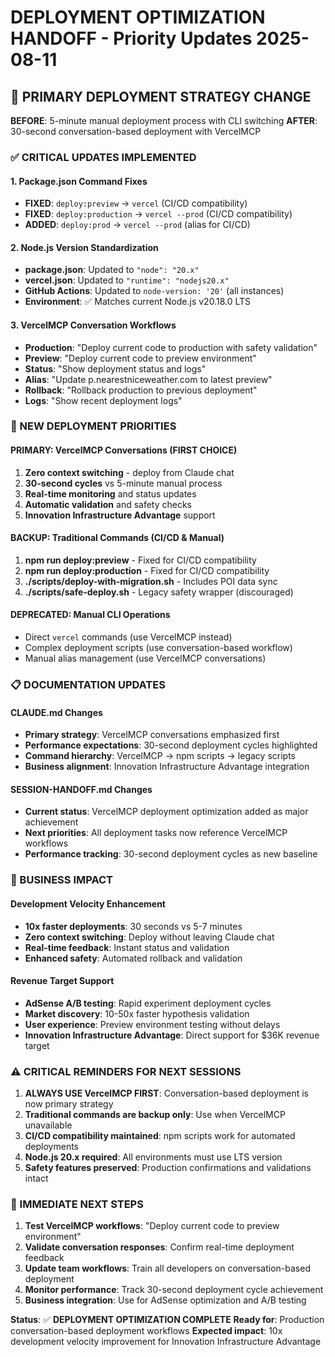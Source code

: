# DEPLOYMENT OPTIMIZATION HANDOFF - Priority Updates 2025-08-11

## 🚀 PRIMARY DEPLOYMENT STRATEGY CHANGE

**BEFORE**: 5-minute manual deployment process with CLI switching
**AFTER**: 30-second conversation-based deployment with VercelMCP

### **✅ CRITICAL UPDATES IMPLEMENTED**

#### **1. Package.json Command Fixes**
- **FIXED**: `deploy:preview` → `vercel` (CI/CD compatibility)
- **FIXED**: `deploy:production` → `vercel --prod` (CI/CD compatibility)  
- **ADDED**: `deploy:prod` → `vercel --prod` (alias for CI/CD)

#### **2. Node.js Version Standardization**
- **package.json**: Updated to `"node": "20.x"`
- **vercel.json**: Updated to `"runtime": "nodejs20.x"`
- **GitHub Actions**: Updated to `node-version: '20'` (all instances)
- **Environment**: ✅ Matches current Node.js v20.18.0 LTS

#### **3. VercelMCP Conversation Workflows**
- **Production**: "Deploy current code to production with safety validation"
- **Preview**: "Deploy current code to preview environment"
- **Status**: "Show deployment status and logs"
- **Alias**: "Update p.nearestniceweather.com to latest preview"
- **Rollback**: "Rollback production to previous deployment"
- **Logs**: "Show recent deployment logs"

### **🎯 NEW DEPLOYMENT PRIORITIES**

#### **PRIMARY: VercelMCP Conversations (FIRST CHOICE)**
1. **Zero context switching** - deploy from Claude chat
2. **30-second cycles** vs 5-minute manual process  
3. **Real-time monitoring** and status updates
4. **Automatic validation** and safety checks
5. **Innovation Infrastructure Advantage** support

#### **BACKUP: Traditional Commands (CI/CD & Manual)**
1. **npm run deploy:preview** - Fixed for CI/CD compatibility
2. **npm run deploy:production** - Fixed for CI/CD compatibility
3. **./scripts/deploy-with-migration.sh** - Includes POI data sync
4. **./scripts/safe-deploy.sh** - Legacy safety wrapper (discouraged)

#### **DEPRECATED: Manual CLI Operations**
- Direct `vercel` commands (use VercelMCP instead)
- Complex deployment scripts (use conversation-based workflow)
- Manual alias management (use VercelMCP conversations)

### **📋 DOCUMENTATION UPDATES**

#### **CLAUDE.md Changes**
- **Primary strategy**: VercelMCP conversations emphasized first
- **Performance expectations**: 30-second deployment cycles highlighted
- **Command hierarchy**: VercelMCP → npm scripts → legacy scripts
- **Business alignment**: Innovation Infrastructure Advantage integration

#### **SESSION-HANDOFF.md Changes**
- **Current status**: VercelMCP deployment optimization added as major achievement
- **Next priorities**: All deployment tasks now reference VercelMCP workflows
- **Performance tracking**: 30-second deployment cycles as new baseline

### **🎯 BUSINESS IMPACT**

#### **Development Velocity Enhancement**
- **10x faster deployments**: 30 seconds vs 5-7 minutes
- **Zero context switching**: Deploy without leaving Claude chat
- **Real-time feedback**: Instant status and validation
- **Enhanced safety**: Automated rollback and validation

#### **Revenue Target Support**
- **AdSense A/B testing**: Rapid experiment deployment cycles
- **Market discovery**: 10-50x faster hypothesis validation  
- **User experience**: Preview environment testing without delays
- **Innovation Infrastructure Advantage**: Direct support for $36K revenue target

### **⚠️ CRITICAL REMINDERS FOR NEXT SESSIONS**

1. **ALWAYS USE VercelMCP FIRST**: Conversation-based deployment is now primary strategy
2. **Traditional commands are backup only**: Use when VercelMCP unavailable
3. **CI/CD compatibility maintained**: npm scripts work for automated deployments
4. **Node.js 20.x required**: All environments must use LTS version
5. **Safety features preserved**: Production confirmations and validations intact

### **🚀 IMMEDIATE NEXT STEPS**

1. **Test VercelMCP workflows**: "Deploy current code to preview environment"
2. **Validate conversation responses**: Confirm real-time deployment feedback
3. **Update team workflows**: Train all developers on conversation-based deployment
4. **Monitor performance**: Track 30-second deployment cycle achievement
5. **Business integration**: Use for AdSense optimization and A/B testing

**Status**: ✅ **DEPLOYMENT OPTIMIZATION COMPLETE**
**Ready for**: Production conversation-based deployment workflows
**Expected impact**: 10x development velocity improvement for Innovation Infrastructure Advantage